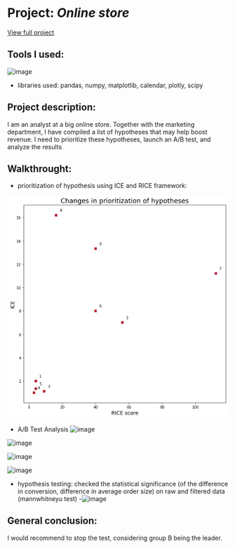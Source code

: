 # Project: *Online store*

[View full project](https://github.com/tonkalicious/PortfolioPracticum100/blob/c167501c25e6a9359df3bd54cbfa7ee32e346619/AB_testing/prioritizing_hypotheses_launch_and_%20AB_test_analysis.ipynb)

## Tools I used:

![image](https://img.shields.io/badge/Made%20with-Jupyter-orange?style=for-the-badge&logo=Jupyter)

- libraries used: pandas, numpy, matplotlib, calendar, plotly, scipy

## Project description:

I am an analyst at a big online store. Together with the marketing department, I have compiled a list of hypotheses that may help boost revenue. I need to prioritize these hypotheses, launch an A/B test, and analyze the results

## Walkthrought:

- prioritization of hypothesis using ICE and RICE framework:

<img src='.\prioritization.png'>

- A/B Test Analysis
![image](https://user-images.githubusercontent.com/81360033/147464501-c041a453-5af8-4511-97c8-3b4659f995a6.png)

![image](https://user-images.githubusercontent.com/81360033/147464512-842c3b7d-6b7e-48e8-b29c-677a6b85c4a3.png)

![image](https://user-images.githubusercontent.com/81360033/147464521-d953a9fc-5a67-4397-a574-2a3e532cdacd.png)

![image](https://user-images.githubusercontent.com/81360033/147464533-1123f417-234d-407a-87a4-88ae88ccd8c5.png)

- hypothesis testing: checked the statistical significance (of the difference in conversion, difference in average order size) on raw and filtered data (mannwhitneyu test)
-![image](https://user-images.githubusercontent.com/81360033/147464732-a7b46b1f-0d50-4b62-8c63-e4a7e386d3eb.png)


## General conclusion:

I would recommend to stop the test, considering group B being the leader.
